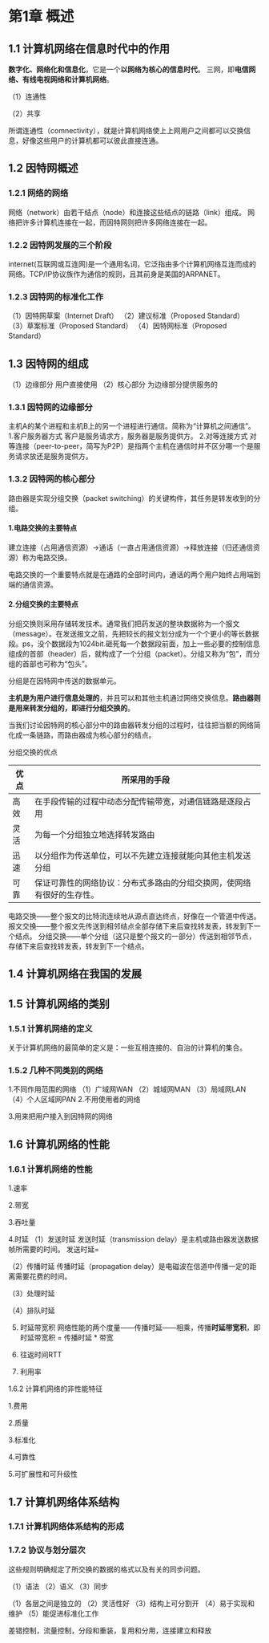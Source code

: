 # 第1章 概述 #

## 1.1 计算机网络在信息时代中的作用 ##
**数字化、网络化和信息化**，它是一个**以网络为核心的信息时代**。
三网，即**电信网络、有线电视网络和计算机网络**。

（1）连通性

（2）共享

所谓连通性（comnectivity），就是计算机网络使上上网用户之间都可以交换信息，好像这些用户的计算机都可以彼此直接连通。


## 1.2 因特网概述 ##

### 1.2.1 网络的网络 ###
网络（network）由若干结点（node）和连接这些结点的链路（link）组成。
网络把许多计算机连接在一起，而因特网则把许多网络连接在一起。

### 1.2.2 因特网发展的三个阶段 ###
internet(互联网或互连网)是一个通用名词，它泛指由多个计算机网络互连而成的网络。TCP/IP协议族作为通信的规则，且其前身是美国的ARPANET。

### 1.2.3 因特网的标准化工作 ###

（1）因特网草案（Internet Draft）
（2）建议标准（Proposed Standard）
（3）草案标准（Proposed Standard）
（4）因特网标准（Proposed Standard）

## 1.3 因特网的组成 ##

（1）边缘部分 用户直接使用
（2）核心部分 为边缘部分提供服务的

### 1.3.1 因特网的边缘部分 ###
主机A的某个进程和主机B上的另一个进程进行通信。简称为“计算机之间通信”。
1.客户服务器方式
客户是服务请求方，服务器是服务提供方。
2.对等连接方式
对等连接（peer-to-peer，简写为P2P）是指两个主机在通信时并不区分哪一个是服务请求放还是服务提供方。

### 1.3.2 因特网的核心部分 ###
路由器是实现分组交换（packet switching）的关键构件，其任务是转发收到的分组。

#### 1.电路交换的主要特点 ####

建立连接（占用通信资源）->通话（一直占用通信资源）->释放连接（归还通信资源）称为电路交换。

电路交换的一个重要特点就是在通路的全部时间内，通话的两个用户始终占用端到端的通信资源。

#### 2.分组交换的主要特点 ####
分组交换则采用存储转发技术。通常我们把药发送的整块数据称为一个报文（message）。在发送报文之前，先把较长的报文划分成为一个个更小的等长数据段。ps，没个数据段为1024bit.砸死每一个数据段前面，加上一些必要的控制信息组成的首部（header）后，就构成了一个分组（packet）。分组又称为“包”，而分组的首部也可称为“包头”。

分组是在因特网中传送的数据单元。

**主机是为用户进行信息处理的**，并且可以和其他主机通过网络交换信息。**路由器则是用来转发分组的，即进行分组交换的**。

当我们讨论因特网的核心部分中的路由器转发分组的过程时，往往把当额的网络简化成一条链路，而路由器成为核心部分的结点。

分组交换的优点

| 优点 | 所采用的手段 |
|------|-------------|
| 高效 | 在手段传输的过程中动态分配传输带宽，对通信链路是逐段占用 |
| 灵活 | 为每一个分组独立地选择转发路由 |
| 迅速 | 以分组作为传送单位，可以不先建立连接就能向其他主机发送分组 |
| 可靠 | 保证可靠性的网络协议：分布式多路由的分组交换网，使网络有很好的生存性。 |

电路交换——整个报文的比特流连续地从源点直达终点，好像在一个管道中传送。
报文交换——整个报文先传送到相邻结点全部存储下来后查找转发表，转发到下一个结点。
分组交换——单个分组（这只是整个报文的一部分）传送到相邻节点，存储下来后查找转发表，转发到下一个结点。

## 1.4 计算机网络在我国的发展 ##

## 1.5 计算机网络的类别 ##

### 1.5.1 计算机网络的定义 ###
关于计算机网络的最简单的定义是：一些互相连接的、自治的计算机的集合。

### 1.5.2 几种不同类别的网络 ###
1.不同作用范围的网络
（1）广域网WAN
（2）城域网MAN
（3）局域网LAN
（4）个人区域网PAN
2.不用使用者的网络

3.用来把用户接入到因特网的网络

## 1.6 计算机网络的性能 ##

### 1.6.1 计算机网络的性能 ###

1.速率

2.带宽

3.吞吐量

4.时延
（1）发送时延 发送时延（transmission delay）是主机或路由器发送数据帧所需要的时间。
发送时延=

（2）传播时延 传播时延（propagation delay）是电磁波在信道中传播一定的距离需要花费的时间。

（3）处理时延

（4）排队时延

5. 时延带宽积
网络性能的两个度量——传播时延——相乘，传播**时延带宽积**，即时延带宽积 = 传播时延 * 带宽

6. 往返时间RTT

7. 利用率

1.6.2 计算机网络的非性能特征

1.费用

2.质量

3.标准化

4.可靠性

5.可扩展性和可升级性

## 1.7 计算机网络体系结构 ##

### 1.7.1 计算机网络体系结构的形成 ###

### 1.7.2 协议与划分层次 ###
这些规则明确规定了所交换的数据的格式以及有关的同步问题。

（1）语法
（2）语义
（3）同步

（1）各层之间是独立的
（2）灵活性好
（3）结构上可分割开
（4）易于实现和维护
（5）能促进标准化工作

差错控制，流量控制，分段和重装，复用和分用，连接建立和释放